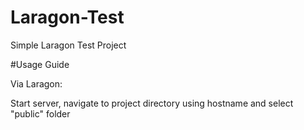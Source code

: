 # Laragon-Test
Simple Laragon Test Project

#Usage Guide

Via Laragon:

Start server, navigate to project directory using hostname and select "public" folder
